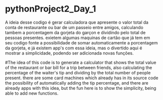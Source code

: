 # pythonProject2_Day_1 

A ideia desse codigo é gerar calculadora que apresente o valor total da conta de restaurante ou bar de um passeio entre amigos,
calculando tambem a porcentagem da gorjeta do garçon e dividindo pelo total de pessoas presentes. exietem algumas maquinas de cartão
que já tem em seu codigo fonte a possibilidade de somar automaticamente a porcentagem da gorjeta, e já existem app's com essa ideia,
mas o divertido aqui é mostrar a simplicidade, podendo ser adicionada novas funções.

#The idea of this code is to generate a calculator that shows the total value of the restaurant or bar bill for a trip between friends,
also calculating the percentage of the waiter's tip and dividing by the total number of people present. there are some card machines
which already has in its source code the possibility of automatically adding the tip percentage, and there are already apps with this idea,
but the fun here is to show the simplicity, being able to add new functions.
